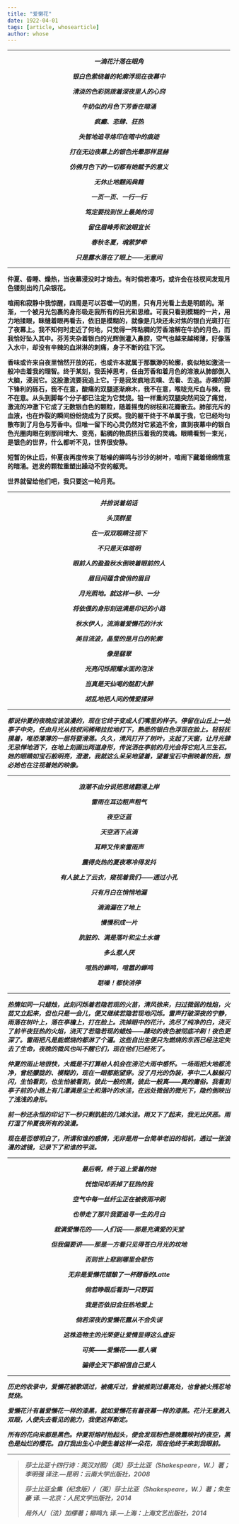 ```yaml
---
title: "爱懒花"
date: 1922-04-01
tags: [article, whosearticle]
author: whose
---
```


------------------------

<p align="center"><b><i>一滴花汁落在眼角</b></i></p>

<p align="center"><b><i>银白色萦绕着的轮廓浮现在夜幕中</b></i></p>

<p align="center"><b><i>清淡的色彩挑拨着深夜里人的心窍</b></i></p>

<p align="center"><b><i>牛奶似的月色下芳香在暗涌</b></i></p>

<p align="center"><b><i>疯癫、恣肆、狂热</b></i></p>

<p align="center"><b><i>失智地追寻烙印在暗中的痕迹</b></i></p>

<p align="center"><b><i>打在无边夜幕上的银色光晕那样显赫</b></i></p>

<p align="center"><b><i>仿佛月色下的一切都有她赋予的意义</b></i></p>

<p align="center"><b><i>无休止地翻阅典籍</b></i></p>

<p align="center"><b><i>一页一页、一行一行</b></i></p>

<p align="center"><b><i>笃定要找到世上最美的词</b></i></p>

<p align="center"><b><i>留住眉峰秀和波眼宜长</b></i></p>

<p align="center"><b><i>春秋冬夏，魂萦梦牵</b></i></p>

<p align="center"><b><i> 只是露水落在了眼上——无意间</b></i></p>

------------------------

**仲夏、昏睡、燥热，当夜幕浸没时才熔去。有时倘若凑巧，或许会在枝杈间发现月色镂刻出的几朵银花。**

**喧闹和寂静中我惊醒，四周是可以吞噬一切的黑，只有月光看上去是明朗的。渐渐，一个被月光包裹的身形吸走我所有的目光和思维。可我只看到模糊的一片，用力地揉眼，眯缝着眼再看去，依旧是模糊的，就像是几块还未对焦的银白光斑打在了夜幕上。我不知何时走近了何地，只觉得一阵粘稠的芳香溶解在牛奶的月色，而我恰好坠入其中。芬芳夹杂着银白的光辉倒灌入鼻腔，空气也越来越稀薄，好像落入水中，却没有辛辣的血淋淋的刺痛，身子不断的往下沉。**

**香味或许来自夜里悄然开放的花，也或许本就属于那飘渺的轮廓，疯似地如激流一般冲击着我的理智。终于某刻，我丢掉思考，任由芳香和着月色的溶液从肺部倒入大脑，浸润它。这股激流要我追上它。于是我发疯地去嗅、去看、去追。赤裸的脚下锋利的砾石，我不在意，酸痛的双腿逐渐麻木，我不在意，喉咙充斥血与辣，我不在意。从头到脚每个分子都已注定为它焚烧。铅一样重的双腿突然间没了痛觉，激流的冲激下它成了无数银白色的颗粒，随着摇曳的树枝和花瓣散去。肺部充斥的血液，也在炸裂的瞬间纷纷烧成为了灰烬。我的躯干终于不单属于我，它已经均匀散布到了月色与芳香中。但唯一留下的心灵仍然对它紧追不舍，直到夜幕中的银白色光圈肉眼在刹那间增大、变亮，黏稠的物质挤压着我的灵魂。眼睛看到一束光，是银色的世界，什么都听不见，世界很安静。**

**短暂的休止后，仲夏夜再度传来了聒噪的蝉鸣与沙沙的树叶，喧闹下藏着绵绵情意的暗涌。迸发的颗粒重塑出躁动不安的躯壳。**

**世界就留给他们吧，我只要这一轮月亮。**

------------------------

<p align="center"><b><i>并排说着胡话<p align="center"><b><i>

<p align="center"><b><i>头顶群星<p align="center"><b><i>

<p align="center"><b><i>在一双双眼睛注视下<p align="center"><b><i>

<p align="center"><b><i>不只是天体暄明<p align="center"><b><i>

<p align="center"><b><i>眼前人的盈盈秋水倒映着眼前的人<p align="center"><b><i>

<p align="center"><b><i>眉目间蕴含俊俏的眉目<p align="center"><b><i>

<p align="center"><b><i>月光照地。就这样一秒、一分<p align="center"><b><i>

<p align="center"><b><i>将依偎的身形刻进满是印记的小路<p align="center"><b><i>

<p align="center"><b><i>秋水伊人，流淌着爱懒花的汁水<p align="center"><b><i>

<p align="center"><b><i>美目流波，晶莹的是月白的轮廓<p align="center"><b><i>

<p align="center"><b><i>像是翡翠<p align="center"><b><i>

<p align="center"><b><i>光亮闪烁照耀水面的泡沫<p align="center"><b><i>

<p align="center"><b><i>当真是天仙喝的酩酊大醉<p align="center"><b><i>

<p align="center"><b><i>胡乱地把人间的情爱揉碎<p align="center"><b><i>

------------------------

**都说仲夏的夜晚应该浪漫的，现在它终于变成人们嘴里的样子。停留在山丘上一处亭子中央，任由月光从枝杈间稀稀拉拉地打下，熟悉的银白色浮现在脸上。轻轻抚摸着，唯恐薄薄的一层将要滑落。久久，清风打开了树叶，支起了天窗，让月光肆无忌惮地洒下，在地上刻画出两道身形，传说洒在亭前的月光会将它刻入三生石。她的眼睛如宝石般明亮，澄澈，我就这么呆呆地望着，望着宝石中倒映着的我，想必她也在注视着她的映像。**

------------------------

<p align="center"><b><i>浪潮不由分说把思绪翻涌上岸<p align="center"><b><i>

<p align="center"><b><i>雷雨在耳边粗声粗气<p align="center"><b><i>

<p align="center"><b><i>夜空泛蓝<p align="center"><b><i>

<p align="center"><b><i>天空洒下点滴<p align="center"><b><i>

<p align="center"><b><i>耳畔又传来雷雨声<p align="center"><b><i>

<p align="center"><b><i>震得炎热的夏夜寒冷得发抖<p align="center"><b><i>

<p align="center"><b><i>有人披上了云衣，窥视着我们——透过小孔<p align="center"><b><i>

<p align="center"><b><i>只有月白在悄悄地漏<p align="center"><b><i>

<p align="center"><b><i>滴滴漏在了地上<p align="center"><b><i>

<p align="center"><b><i>慢慢积成一片<p align="center"><b><i>

<p align="center"><b><i>肮脏的、满是落叶和尘土水塘<p align="center"><b><i>

<p align="center"><b><i>多么惹人厌<p align="center"><b><i>

<p align="center"><b><i>喧热的蝉鸣，喧嚣的蝉鸣<p align="center"><b><i>

<p align="center"><b><i>聒噪！都快消停<p align="center"><b><i>

------------------------

**热情如同一只蜡烛，此刻闪烁着若隐若现的火苗，清风徐来，扫过微弱的烛焰，火苗又立起来，但也只是一会儿，便又继续若隐若现地闪烁。雷声打破深夜的宁静，雨落在树叶上，落在亭檐上，打在脸上。洗掉眼中的花汁，洗尽了纯净的白，浇灭了前半夜狂热的火焰，浇灭了若隐若现的蜡烛——躁动的夜色被彻底冲刷！夜色更深了。雷雨把凡是能燃烧的都淋了个遍。这些自出生便只为燃烧的东西已经注定失去了生命，夜晚的微风也叫不醒它们，现在他们已经死了。**

**仲夏的雨止地很快，大概是不打算给人机会在滂沱大雨中感怀。一场雨把大地都洗净，曾经朦胧的、模糊的，现在一眼都能望穿。没了月光的伪装，亭中二人躲躲闪闪，生怕看到，也生怕被看到，彼此一般的黑，彼此一般真——真的庸俗。我看到亭子前的小路上有几潭满是尘土和落叶的水洼，在远处微弱的微光下，隐约倒映出了浅浅的身形。**

**前一秒还永恒的印记下一秒只剩肮脏的几滩水洼。雨又下了起来，我无比厌恶。雨打湿了仲夏夜所有的浪漫。**

**现在是否想明白了，所谓和谁的感情，无非是用一台简单老旧的相机，透过一张浪漫的滤镜，记录下了和谁的平淡。**

------------------------

<p align="center"><b><i>最后啊，终于追上爱着的她<p align="center"><b><i>

<p align="center"><b><i>恍惚间却丢掉了狂热的我<p align="center"><b><i>

<p align="center"><b><i>空气中每一丝纤尘正在被夜雨冲刷<p align="center"><b><i>

<p align="center"><b><i>也带走了那片我要追寻一生的月白<p align="center"><b><i>

<p align="center"><b><i>栽满爱懒花的——人们说——那是充满爱的天堂<p align="center"><b><i>

<p align="center"><b><i>但我偏要讲——那是一方看只见得苍白月光的坟地<p align="center"><b><i>

<p align="center"><b><i>否则世上悲剧哪里会悲伤<p align="center"><b><i>

<p align="center"><b><i>无非是爱懒花错酿了一杯醇香的Latte<p align="center"><b><i>

<p align="center"><b><i>倘若睁眼后看到一只野狐<p align="center"><b><i>

<p align="center"><b><i>我是否依旧会狂热地爱上<p align="center"><b><i>

<p align="center"><b><i>倘若深夜的爱懒花露从不会失误<p align="center"><b><i>

<p align="center"><b><i>这株造物主的光荣便让爱情显得这么虚妄<p align="center"><b><i>

<p align="center"><b><i>可笑——爱懒花——惹人嗔<p align="center"><b><i>

<p align="center"><b><i>骗得全天下都相信自己爱人<p align="center"><b><i>

------------------------

**历史的收录中，爱懒花被歌颂过，被痛斥过，曾被推到过最高处，也曾被火残忍地焚烧。**

**爱懒花汁有着爱懒花一样的漆黑，就如爱懒花有着夜幕一样的漆黑。花汁无意溅入双眼，人便失去看见的能力，我便这样断定。**

**所有的花向来都是黑色。仲夏将熔时抬起头，便会发现粉色是晚霞映衬的夜空，黑色是灿烂的樱花。自打我出生心中便生着这样一朵花，现在他终于来到我眼前。**

------------------------

> 莎士比亚十四行诗：英汉对照/（英）莎士比亚（Shakespeare，W\.）著；李明强 译注\.—昆明：云南大学出版社，2008
>
> 莎士比亚全集（纪念版）/（英）莎士比亚（Shakespeare，W\.）著；朱生豪 译\. ­—北京：人民文学出版社，2014
>
> 局外人/（法）加缪著；柳鸣九 译\.—上海：上海文艺出版社，2014